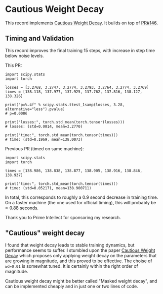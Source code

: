 # Cautious Weight Decay

This record implements [Cautious Weight Decay](https://arxiv.org/abs/2510.12402). It builds on top of [PR#146](https://github.com/KellerJordan/modded-nanogpt/pull/146).

## Timing and Validation


This record improves the final training 15 steps, with increase in step time below noise levels.

This PR:

```
import scipy.stats
import torch

losses = [3.2768, 3.2747, 3.2774, 3.2793, 3.2764, 3.2774, 3.2769]
times = [138.118, 137.977, 137.925, 137.762, 137.816, 138.127, 138.326]

print("p=%.4f" % scipy.stats.ttest_1samp(losses, 3.28, alternative="less").pvalue)
# p=0.0006

print("losses:", torch.std_mean(torch.tensor(losses)))
# losses: (std=0.0014, mean=3.2770)

print("time:", torch.std_mean(torch.tensor(times)))
# time: (std=0.1969, mean=138.0073)
```

Previous PR (timed on same machine):

```
import scipy.stats
import torch

times = [138.986, 138.838, 138.877, 138.905, 138.916, 138.846, 138.937]

print("time:", torch.std_mean(torch.tensor(times)))
# time: (std=0.052171, mean=138.900711)
```

In total, this corresponds to roughly a $0.9$ second decrease in training time. On a faster machine (the one used for official timing), this will probably be $\approx 0.88$ seconds.

Thank you to Prime Intellect for sponsoring my research.

## "Cautious" weight decay

I found that weight decay leads to stable training dynamics, but performance seems to suffer. I stumbled upon the paper [Cautious Weight Decay](https://arxiv.org/pdf/2510.12402) which proposes only applying weight decay on the parameters that are growing in magnitude, and this proved to be effective. The choise of `wd=0.01` is somewhat tuned. It is certainly within the right order of magnitude.

Cautious weight decay might be better called "Masked weight decay", and can be implemented cheaply and in just one or two lines of code.
